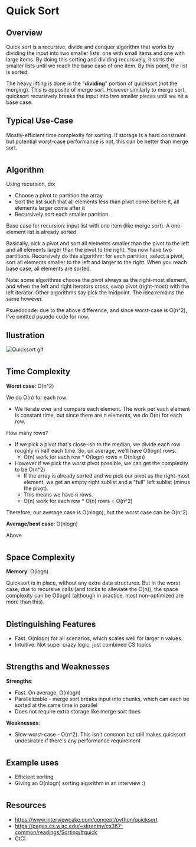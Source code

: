 # Quick Sort
## Overview

Quick sort is a recursive, divide and conquer algorithm that works by dividing the input into two smaller lists: one with small items and one with large items. By doing this sorting and dividing recursively, it sorts the smaller lists until we reach the base case of one item. By this point, the list is sorted.

The heavy lifting is done in the "**dividing**" portion of quicksort (not the merging). This is opposite of merge sort. However similarly to merge sort, quicksort recursively breaks the input into two smaller pieces until we hit a base case.

## Typical Use-Case

Mostly-efficient time complexity for sorting. If storage is a hard constraint but potential worst-case performance is not, this can be better than merge sort.

#
## Algorithm

Using recursion, do:
- Choose a pivot to partition the array
- Sort the list such that all elements less than pivot come before it, all elements larger come after it
- Recursively sort each smaller partition.

Base case for recursion: input list with one item (like merge sort). A one-element list is already sorted.

Basically, pick a pivot and sort all elements smaller than the pivot to the left and all elements larger than the pivot to the right. You now have two partitions. Recursively do this algorithm: for each partition, select a pivot, sort all elements smaller to the left and larger to the right. When you reach base case, all elements are sorted.

Note: some algorithms choose the pivot always as the right-most element, and when the left and right iterators cross, swap pivot (right-most) with the left iterator. Other algorithms say pick the midpoint. The idea remains the same however.

Psuedocode: due to the above difference, and since worst-case is O(n^2), I've omitted psuedo code for now.


## Ilustration

![Quicksort gif](https://upload.wikimedia.org/wikipedia/commons/9/9c/Quicksort-example.gif)

#
## Time Complexity
**Worst case**: O(n^2)

We do O(n) for each row:
- We iterate over and compare each element. The work per each element is constant time, but since there are n elements, we do O(n) for each row.

How many rows? 
- If we pick a pivot that's close-ish to the median, we divide each row roughly in half each time. So, on average, we'll have O(logn) rows.
    - O(n) work for each row * O(logn) rows = O(nlogn)
- However if we pick the worst pivot possible, we can get the complexity to be O(n^2)
    - If the array is already sorted and we pick our pivot as the right-most element, we get an empty right sublist and a "full" left sublist (minus the pivot). 
    - This means we have n rows.
    - O(n) work for each row * O(n) rows = O(n^2)

Therefore, our average case is O(nlogn), but the worst case can be O(n^2).

**Average/best case**: O(nlogn)

Above

#
## Space Complexity
**Memory**: O(logn)

Quicksort is in place, without any extra data structures. But in the worst case, due to recursive calls (and tricks to alleviate the O(n)), the space complexity can be O(logn) (although in practice, most non-optimized are more than this).

#
## Distinguishing Features
- Fast. O(nlogn) for all scenarios, which scales well for larger n values.
- Intuitive. Not super crazy logic, just combined CS topics

#
## Strengths and Weaknesses

**Strengths**:
- Fast. On average, O(nlogn)
- Parallelizable - merge sort breaks input into chunks, which can each be sorted at the same time in parallel
- Does not require extra storage like merge sort does

**Weaknesses**:
- Slow worst-case - O(n^2). This isn't common but still makes quicksort undesirable if there's any performance requirement

#
## Example uses
- Efficient sorting
- Giving an O(nlogn) sorting algorithm in an interview :)

#
## Resources
- https://www.interviewcake.com/concept/python/quicksort
- https://pages.cs.wisc.edu/~skrentny/cs367-common/readings/Sorting/#quick
- CtCI

#